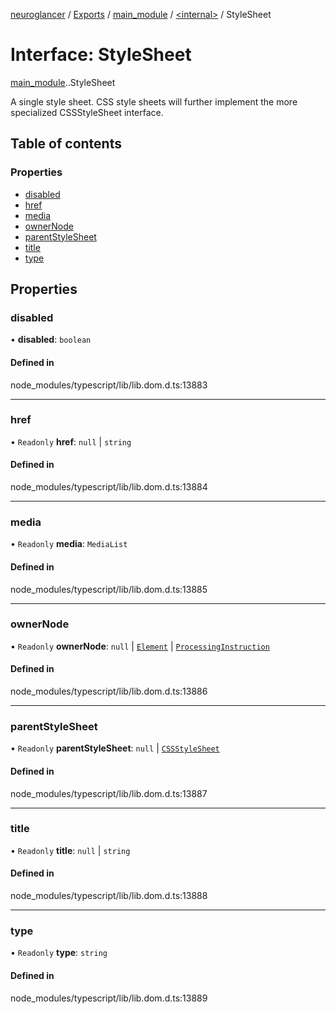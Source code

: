 [neuroglancer](../README.md) / [Exports](../modules.md) / [main\_module](../modules/main_module.md) / [<internal\>](../modules/main_module._internal_.md) / StyleSheet

# Interface: StyleSheet

[main_module](../modules/main_module.md).[<internal>](../modules/main_module._internal_.md).StyleSheet

A single style sheet. CSS style sheets will further implement the more specialized CSSStyleSheet interface.

## Table of contents

### Properties

- [disabled](main_module._internal_.StyleSheet.md#disabled)
- [href](main_module._internal_.StyleSheet.md#href)
- [media](main_module._internal_.StyleSheet.md#media)
- [ownerNode](main_module._internal_.StyleSheet.md#ownernode)
- [parentStyleSheet](main_module._internal_.StyleSheet.md#parentstylesheet)
- [title](main_module._internal_.StyleSheet.md#title)
- [type](main_module._internal_.StyleSheet.md#type)

## Properties

### disabled

• **disabled**: `boolean`

#### Defined in

node_modules/typescript/lib/lib.dom.d.ts:13883

___

### href

• `Readonly` **href**: ``null`` \| `string`

#### Defined in

node_modules/typescript/lib/lib.dom.d.ts:13884

___

### media

• `Readonly` **media**: `MediaList`

#### Defined in

node_modules/typescript/lib/lib.dom.d.ts:13885

___

### ownerNode

• `Readonly` **ownerNode**: ``null`` \| [`Element`](../modules/main_module._internal_.md#element) \| [`ProcessingInstruction`](../modules/main_module._internal_.md#processinginstruction)

#### Defined in

node_modules/typescript/lib/lib.dom.d.ts:13886

___

### parentStyleSheet

• `Readonly` **parentStyleSheet**: ``null`` \| [`CSSStyleSheet`](../modules/main_module._internal_.md#cssstylesheet)

#### Defined in

node_modules/typescript/lib/lib.dom.d.ts:13887

___

### title

• `Readonly` **title**: ``null`` \| `string`

#### Defined in

node_modules/typescript/lib/lib.dom.d.ts:13888

___

### type

• `Readonly` **type**: `string`

#### Defined in

node_modules/typescript/lib/lib.dom.d.ts:13889
